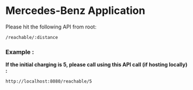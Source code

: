 # Mercedes-Benz Application

Please hit the following API from root:

```
/reachable/:distance
```

### Example :

__If the initial charging is 5, please call using this API call (if hosting locally) :__

```
http://localhost:8080/reachable/5
```